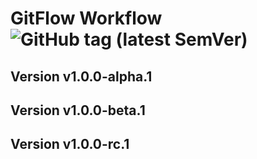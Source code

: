 # GitFlow  Workflow ![GitHub tag (latest SemVer)](https://img.shields.io/github/v/tag/ddelagneau/gitflow?sort=semver&style=plastic)
## Version v1.0.0-alpha.1
## Version v1.0.0-beta.1
## Version v1.0.0-rc.1